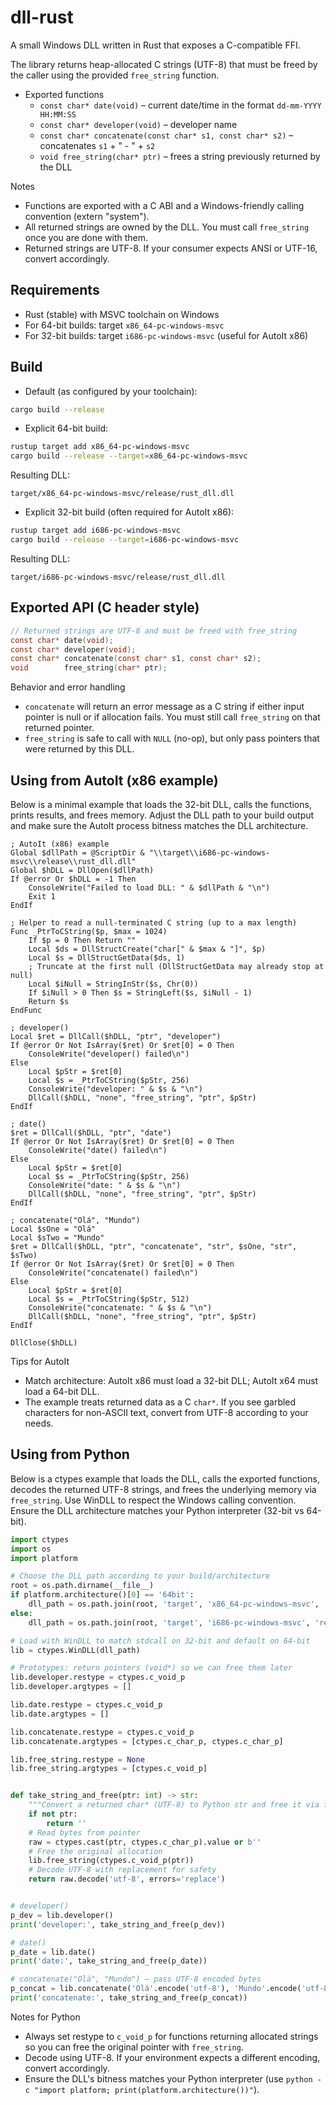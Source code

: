 # dll-rust

A small Windows DLL written in Rust that exposes a C-compatible FFI.

The library returns heap-allocated C strings (UTF-8) that must be freed by the caller using the provided `free_string` function.

- Exported functions
  - `const char* date(void)` – current date/time in the format `dd-mm-YYYY HH:MM:SS`
  - `const char* developer(void)` – developer name
  - `const char* concatenate(const char* s1, const char* s2)` – concatenates `s1` + " - " + `s2`
  - `void free_string(char* ptr)` – frees a string previously returned by the DLL

Notes
- Functions are exported with a C ABI and a Windows-friendly calling convention (extern "system").
- All returned strings are owned by the DLL. You must call `free_string` once you are done with them.
- Returned strings are UTF-8. If your consumer expects ANSI or UTF-16, convert accordingly.

## Requirements
- Rust (stable) with MSVC toolchain on Windows
- For 64-bit builds: target `x86_64-pc-windows-msvc`
- For 32-bit builds: target `i686-pc-windows-msvc` (useful for AutoIt x86)

## Build

- Default (as configured by your toolchain):
```sh
cargo build --release
```

- Explicit 64-bit build:
```sh
rustup target add x86_64-pc-windows-msvc
cargo build --release --target=x86_64-pc-windows-msvc
```
Resulting DLL:
```
target/x86_64-pc-windows-msvc/release/rust_dll.dll
```

- Explicit 32-bit build (often required for AutoIt x86):
```sh
rustup target add i686-pc-windows-msvc
cargo build --release --target=i686-pc-windows-msvc
```
Resulting DLL:
```
target/i686-pc-windows-msvc/release/rust_dll.dll
```

## Exported API (C header style)

```c
// Returned strings are UTF-8 and must be freed with free_string
const char* date(void);
const char* developer(void);
const char* concatenate(const char* s1, const char* s2);
void        free_string(char* ptr);
```

Behavior and error handling
- `concatenate` will return an error message as a C string if either input pointer is null or if allocation fails. You must still call `free_string` on that returned pointer.
- `free_string` is safe to call with `NULL` (no-op), but only pass pointers that were returned by this DLL.

## Using from AutoIt (x86 example)

Below is a minimal example that loads the 32-bit DLL, calls the functions, prints results, and frees memory. Adjust the DLL path to your build output and make sure the AutoIt process bitness matches the DLL architecture.

```autoit
; AutoIt (x86) example
Global $dllPath = @ScriptDir & "\\target\\i686-pc-windows-msvc\\release\\rust_dll.dll"
Global $hDLL = DllOpen($dllPath)
If @error Or $hDLL = -1 Then
    ConsoleWrite("Failed to load DLL: " & $dllPath & "\n")
    Exit 1
EndIf

; Helper to read a null-terminated C string (up to a max length)
Func _PtrToCString($p, $max = 1024)
    If $p = 0 Then Return ""
    Local $ds = DllStructCreate("char[" & $max & "]", $p)
    Local $s = DllStructGetData($ds, 1)
    ; Truncate at the first null (DllStructGetData may already stop at null)
    Local $iNull = StringInStr($s, Chr(0))
    If $iNull > 0 Then $s = StringLeft($s, $iNull - 1)
    Return $s
EndFunc

; developer()
Local $ret = DllCall($hDLL, "ptr", "developer")
If @error Or Not IsArray($ret) Or $ret[0] = 0 Then
    ConsoleWrite("developer() failed\n")
Else
    Local $pStr = $ret[0]
    Local $s = _PtrToCString($pStr, 256)
    ConsoleWrite("developer: " & $s & "\n")
    DllCall($hDLL, "none", "free_string", "ptr", $pStr)
EndIf

; date()
$ret = DllCall($hDLL, "ptr", "date")
If @error Or Not IsArray($ret) Or $ret[0] = 0 Then
    ConsoleWrite("date() failed\n")
Else
    Local $pStr = $ret[0]
    Local $s = _PtrToCString($pStr, 256)
    ConsoleWrite("date: " & $s & "\n")
    DllCall($hDLL, "none", "free_string", "ptr", $pStr)
EndIf

; concatenate("Olá", "Mundo")
Local $sOne = "Olá"
Local $sTwo = "Mundo"
$ret = DllCall($hDLL, "ptr", "concatenate", "str", $sOne, "str", $sTwo)
If @error Or Not IsArray($ret) Or $ret[0] = 0 Then
    ConsoleWrite("concatenate() failed\n")
Else
    Local $pStr = $ret[0]
    Local $s = _PtrToCString($pStr, 512)
    ConsoleWrite("concatenate: " & $s & "\n")
    DllCall($hDLL, "none", "free_string", "ptr", $pStr)
EndIf

DllClose($hDLL)
```

Tips for AutoIt
- Match architecture: AutoIt x86 must load a 32-bit DLL; AutoIt x64 must load a 64-bit DLL.
- The example treats returned data as a C `char*`. If you see garbled characters for non-ASCII text, convert from UTF-8 according to your needs.

## Using from Python

Below is a ctypes example that loads the DLL, calls the exported functions, decodes the returned UTF-8 strings, and frees the underlying memory via `free_string`. Use WinDLL to respect the Windows calling convention. Ensure the DLL architecture matches your Python interpreter (32-bit vs 64-bit).

```python
import ctypes
import os
import platform

# Choose the DLL path according to your build/architecture
root = os.path.dirname(__file__)
if platform.architecture()[0] == '64bit':
    dll_path = os.path.join(root, 'target', 'x86_64-pc-windows-msvc', 'release', 'rust_dll.dll')
else:
    dll_path = os.path.join(root, 'target', 'i686-pc-windows-msvc', 'release', 'rust_dll.dll')

# Load with WinDLL to match stdcall on 32-bit and default on 64-bit
lib = ctypes.WinDLL(dll_path)

# Prototypes: return pointers (void*) so we can free them later
lib.developer.restype = ctypes.c_void_p
lib.developer.argtypes = []

lib.date.restype = ctypes.c_void_p
lib.date.argtypes = []

lib.concatenate.restype = ctypes.c_void_p
lib.concatenate.argtypes = [ctypes.c_char_p, ctypes.c_char_p]

lib.free_string.restype = None
lib.free_string.argtypes = [ctypes.c_void_p]


def take_string_and_free(ptr: int) -> str:
    """Convert a returned char* (UTF-8) to Python str and free it via free_string."""
    if not ptr:
        return ''
    # Read bytes from pointer
    raw = ctypes.cast(ptr, ctypes.c_char_p).value or b''
    # Free the original allocation
    lib.free_string(ctypes.c_void_p(ptr))
    # Decode UTF-8 with replacement for safety
    return raw.decode('utf-8', errors='replace')


# developer()
p_dev = lib.developer()
print('developer:', take_string_and_free(p_dev))

# date()
p_date = lib.date()
print('date:', take_string_and_free(p_date))

# concatenate("Olá", "Mundo") — pass UTF-8 encoded bytes
p_concat = lib.concatenate('Olá'.encode('utf-8'), 'Mundo'.encode('utf-8'))
print('concatenate:', take_string_and_free(p_concat))
```

Notes for Python
- Always set restype to `c_void_p` for functions returning allocated strings so you can free the original pointer with `free_string`.
- Decode using UTF-8. If your environment expects a different encoding, convert accordingly.
- Ensure the DLL's bitness matches your Python interpreter (use `python -c "import platform; print(platform.architecture())"`).
